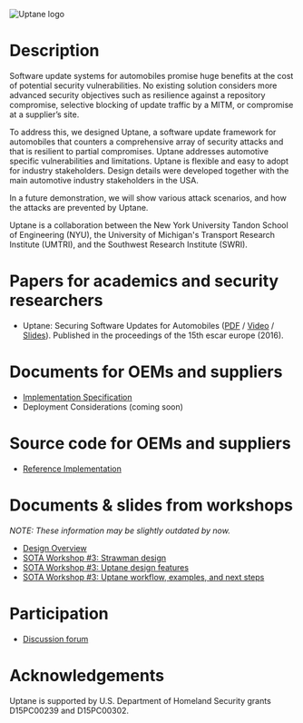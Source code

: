 ![Uptane logo](https://raw.githubusercontent.com/uptane/uptane.github.io/master/logo.png)

# Description

Software update systems for automobiles promise huge benefits at the cost of potential security vulnerabilities. No existing solution considers more advanced security objectives such as resilience against a repository compromise, selective blocking of update traffic by a MITM, or compromise at a supplier’s site.

To address this, we designed Uptane, a software update framework for automobiles that counters a comprehensive array of security attacks and that is resilient to partial compromises. Uptane addresses automotive specific vulnerabilities and limitations. Uptane is flexible and easy to adopt for industry stakeholders. Design details were developed together with the main automotive industry stakeholders in the USA.

In a future demonstration, we will show various attack scenarios, and how the attacks are prevented by Uptane.

Uptane is a collaboration between the New York University Tandon School of Engineering (NYU), the University of Michigan's Transport Research Institute (UMTRI), and the Southwest Research Institute (SWRI).

# Papers for academics and security researchers

* Uptane: Securing Software Updates for Automobiles ([PDF](https://isis.poly.edu/~jcappos/papers/kuppusamy_escar_16.pdf) / [Video](https://www.youtube.com/watch?v=nDghHNxRGHA) / [Slides](https://docs.google.com/presentation/d/17bl_-y3U78xbhaTbsZDu_Uv0zI9UAKZ8v78dj55yC3k/edit?usp=sharing)). Published in the proceedings of the 15th escar europe (2016).

# Documents for OEMs and suppliers

* [Implementation Specification](https://docs.google.com/document/d/1noDyg2t5jB6y3R5-Y3TXXj1tocv_y24NjmOw8rAcaAc/edit?usp=sharing)
* Deployment Considerations (coming soon)

# Source code for OEMs and suppliers

* [Reference Implementation](https://github.com/uptane/uptane)

# Documents & slides from workshops

_NOTE: These information may be slightly outdated by now._

* [Design Overview](https://docs.google.com/document/d/13XXQZ6KXCK_MiZj_Q84PQyMDmBiHnhEfgJgj8drKWRI/edit?usp=sharing)
* [SOTA Workshop #3: Strawman design](https://docs.google.com/presentation/d/1z-IMQQz_2dJ3oeXWM4ky7023KrgTIhMtaHS8GpO4jF8/edit?usp=sharing)
* [SOTA Workshop #3: Uptane design features](https://docs.google.com/presentation/d/1FRGEQM7_zX7m7xAzakf_vlDRWeZFRc5Flieol1OwUk4/edit?usp=sharing)
* [SOTA Workshop #3: Uptane workflow, examples, and next steps](https://docs.google.com/presentation/d/1pFgOdK_GGPmwrh6yyaNB1b3Y_yPbS4jvAmq7yJS5bck/edit?usp=sharing)

# Participation

* [Discussion forum](https://uptane.umtri.umich.edu/forum/)

# Acknowledgements

Uptane is supported by U.S. Department of Homeland Security grants D15PC00239 and D15PC00302.
